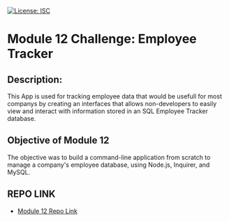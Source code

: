 [![License: ISC](https://img.shields.io/badge/License-ISC-blue.svg)](https://opensource.org/licenses/ISC)

# Module 12 Challenge: Employee Tracker

## Description:

This App is used for tracking employee data that would be usefull for most companys by creating an interfaces that allows non-developers to easily view and interact with information stored in an SQL Employee Tracker database.

## Objective of Module 12 

The objective was to build a command-line application from scratch to manage a company's employee database, using Node.js, Inquirer, and MySQL.

## REPO LINK
 - [Module 12 Repo Link](https://github.com/Jameshughes2009/sql-module12)